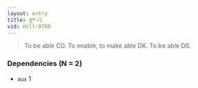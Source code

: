 ```yaml
---
layout: entry
title: ཐུབ་√1
vid: Hill:0768
---
```

> To be able CD\. To enable, to make able DK\. To be able DS\.


### Dependencies (N = 2)
* `aux` 1
